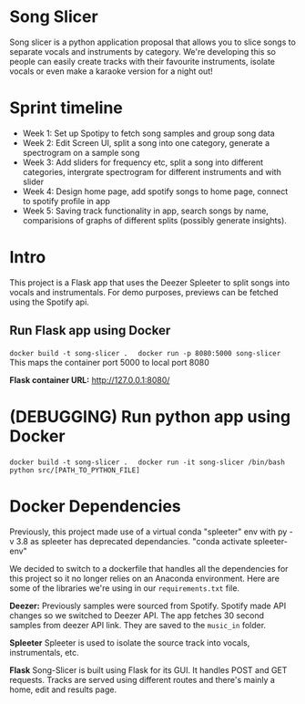 # Song Slicer

Song slicer is a python application proposal that allows you to slice songs to separate vocals and instruments by category. We're developing this so people can easily create tracks with their favourite instruments, isolate vocals or even make a karaoke version for a night out!

# Sprint timeline

+ Week 1: Set up Spotipy to fetch song samples and group song data
+ Week 2: Edit Screen UI, split a song into one category, generate a spectrogram on a sample song
+ Week 3: Add sliders for frequency etc, split a song into different categories, intergrate spectrogram for different instruments and with slider
+ Week 4: Design home page, add spotify songs to home page, connect to spotify profile in app
+ Week 5: Saving track functionality in app, search songs by name, comparisions of graphs of different splits (possibly generate insights).

# Intro

This project is a Flask app that uses the Deezer Spleeter to split songs into vocals and instrumentals. For demo purposes, previews can be fetched using the Spotify api.

## Run Flask app using Docker

```docker build -t song-slicer .  ```
```docker run -p 8080:5000 song-slicer``` This maps the container port 5000 to local port 8080

**Flask container URL:** http://127.0.0.1:8080/

# (DEBUGGING) Run python app using Docker

```docker build -t song-slicer .  ```
```docker run -it song-slicer /bin/bash```
```python src/[PATH_TO_PYTHON_FILE]```

# Docker Dependencies
Previously, this project made use of a virtual conda "spleeter" env with py -v 3.8 as spleeter has deprecated dependancies.
"conda activate spleeter-env"

We decided to switch to a dockerfile that handles all the dependencies for this project so it no longer relies on an Anaconda environment. Here are some of the libraries we're using in our ```requirements.txt``` file.

**Deezer:** 
Previously samples were sourced from Spotify. Spotify made API changes so we switched to Deezer API. The app fetches 30 second samples from deezer API link. They are saved to the ```music_in``` folder.

**Spleeter**
Spleeter is used to isolate the source track into vocals, instrumentals, etc.

**Flask**
Song-Slicer is built using Flask for its GUI. It handles POST and GET requests. Tracks are served using different routes and there's mainly a home, edit and results page.
